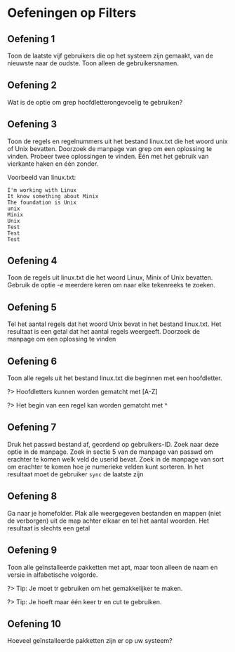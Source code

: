 # Oefeningen op Filters

## Oefening 1
Toon de laatste vijf gebruikers die op het systeem zijn gemaakt, van de nieuwste naar de oudste. Toon alleen de gebruikersnamen.


## Oefening 2
Wat is de optie om grep hoofdletterongevoelig te gebruiken? 


## Oefening 3
Toon de regels en regelnummers uit het bestand linux.txt die het woord unix of Unix bevatten. Doorzoek de manpage van grep om een oplossing te vinden. 
Probeer twee oplossingen te vinden. Eén met het gebruik van vierkante haken en één zonder. 

Voorbeeld van linux.txt: 
```
I'm working with Linux
It know something about Minix
The foundation is Unix
unix
Minix
Unix
Test
Test
Test
```

## Oefening 4
Toon de regels uit linux.txt die het woord Linux, Minix of Unix bevatten. Gebruik de optie _-e_ meerdere keren om naar elke tekenreeks te zoeken. 


## Oefening 5
Tel het aantal regels dat het woord Unix bevat in het bestand linux.txt. Het resultaat is een getal dat het aantal regels weergeeft. Doorzoek de manpage om een oplossing te vinden 


## Oefening 6
Toon alle regels uit het bestand linux.txt die beginnen met een hoofdletter.  

?> <i class="fa-solid fa-circle-info"></i> Hoofdletters kunnen worden gematcht met [A-Z]  

?> <i class="fa-solid fa-circle-info"></i> Het begin van een regel kan worden gematcht met ^ 


## Oefening 7
Druk het passwd bestand af, geordend op gebruikers-ID. Zoek naar deze optie in de manpage. Zoek in sectie 5 van de manpage van passwd om erachter te komen welk veld de userid bevat. Zoek in de manpage van sort om erachter te komen hoe je numerieke velden kunt sorteren. In het resultaat moet de gebruiker `sync` de laatste zijn 


## Oefening 8
Ga naar je homefolder. Plak alle weergegeven bestanden en mappen (niet de verborgen) uit de map achter elkaar en tel het aantal woorden. Het resultaat is slechts een getal 


## Oefening 9
Toon alle geïnstalleerde pakketten met apt, maar toon alleen de naam en versie in alfabetische volgorde. 

?> <i class="fa-solid fa-circle-info"></i> Tip: Je moet tr gebruiken om het gemakkelijker te maken.  

?> <i class="fa-solid fa-circle-info"></i> Tip: Je hoeft maar één keer tr en cut te gebruiken.


## Oefening 10
Hoeveel geïnstalleerde pakketten zijn er op uw systeem? 
